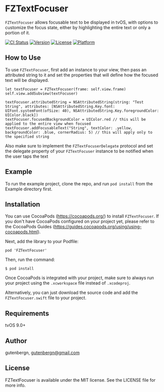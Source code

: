 # FZTextFocuser
`FZTextFocuser` allows focusable text to be displayed in tvOS, with options to customize the focus state, either by highlighting the entire text or only a portion of it.

[![CI Status](https://img.shields.io/travis/gutenbergn/FZTextFocuser.svg?style=flat)](https://travis-ci.org/gutenbergn/FZTextFocuser)
[![Version](https://img.shields.io/cocoapods/v/FZTextFocuser.svg?style=flat)](https://cocoapods.org/pods/FZTextFocuser)
[![License](https://img.shields.io/cocoapods/l/FZTextFocuser.svg?style=flat)](https://cocoapods.org/pods/FZTextFocuser)
[![Platform](https://img.shields.io/cocoapods/p/FZTextFocuser.svg?style=flat)](https://cocoapods.org/pods/FZTextFocuser)

## How to Use

To use `FZTextFocuser`, first add an instance to your view, then pass an attributed string to it and set the properties that will define how the focused text will be displayed.

```
let textFocuser = FZTextFocuser(frame: self.view.frame)
self.view.addSubview(textFocuser)

textFocuser.attributedString = NSAttributedString(string: "Test String", attributes: [NSAttributedString.Key.font: UIFont.systemFont(ofSize: 40), NSAttributedString.Key.foregroundColor: UIColor.black])
textFocuser.focusedBackgroundColor = UIColor.red // this will be applied to the entire view when focused
textFocuser.addFocusableText("String", textColor: .yellow, backgroundColor: .blue, cornerRadius: 5) // this will apply only to the specified string
```

Also make sure to implement the `FZTextFocuserDelegate` protocol and set the delegate property of your `FZTextFocuser` instance to be notified when the user taps the text

## Example

To run the example project, clone the repo, and run `pod install` from the Example directory first.

## Installation

You can use CocoaPods (https://cocoapods.org/) to install `FZTextFocuser`. If you don't have CocoaPods configured on your project yet, please refer to the CocoaPods Guides (https://guides.cocoapods.org/using/using-cocoapods.html).

Next, add the library to your Podfile:
```
pod 'FZTextFocuser'
```

Then, run the command:
```shell
$ pod install
```

Once CocoaPods is integrated with your project, make sure to always run your project using the `.xcworkspace` file instead of `.xcodeproj`.

Alternatively, you can just download the source code and add the `FZTextFocuser.swift` file to your project.

## Requirements
tvOS 9.0+

## Author

gutenbergn, gutenbergn@gmail.com

## License

FZTextFocuser is available under the MIT license. See the LICENSE file for more info.
